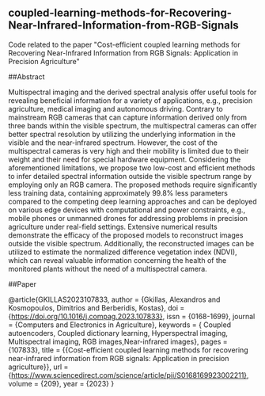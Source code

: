 ## coupled-learning-methods-for-Recovering-Near-Infrared-Information-from-RGB-Signals
Code related to the paper "Cost-efficient coupled learning methods for Recovering Near-Infrared Information from RGB Signals: Application in Precision Agriculture"

##Abstract 

Multispectral imaging and the derived spectral analysis offer useful tools for revealing beneficial information for a variety of applications, e.g., precision agriculture, medical imaging and autonomous driving. Contrary to mainstream RGB cameras that can capture information derived only from three bands within the visible spectrum, the multispectral cameras can offer better spectral resolution by utilizing the underlying information in the visible and the near-infrared spectrum. However, the cost of the multispectral cameras is very high and their mobility is limited due to their weight and their need for special hardware equipment. Considering the aforementioned limitations, we propose two low-cost and efficient methods to infer detailed spectral information outside the visible spectrum range by employing only an RGB camera. The proposed methods require significantly less training data, containing approximately 99.8% less parameters compared to the competing deep learning approaches and can be deployed on various edge devices with computational and power constraints, e.g., mobile phones or unmanned drones for addressing problems in precision agriculture under real-field settings. Extensive numerical results demonstrate the efficacy of the proposed models to reconstruct images outside the visible spectrum. Additionally, the reconstructed images can be utilized to estimate the normalized difference vegetation index (NDVI), which can reveal valuable information concerning the health of the monitored plants without the need of a multispectral camera.

##Paper 

@article{GKILLAS2023107833,
author = {Gkillas, Alexandros and Kosmopoulos, Dimitrios and Berberidis, Kostas},
doi = {https://doi.org/10.1016/j.compag.2023.107833},
issn = {0168-1699},
journal = {Computers and Electronics in Agriculture},
keywords = { Coupled autoencoders, Coupled dictionary learning, Hyperspectral imaging, Multispectral imaging, RGB images,Near-infrared images},
pages = {107833},
title = {{Cost-efficient coupled learning methods for recovering near-infrared information from RGB signals: Application in precision agriculture}},
url = {https://www.sciencedirect.com/science/article/pii/S0168169923002211},
volume = {209},
year = {2023}
}
